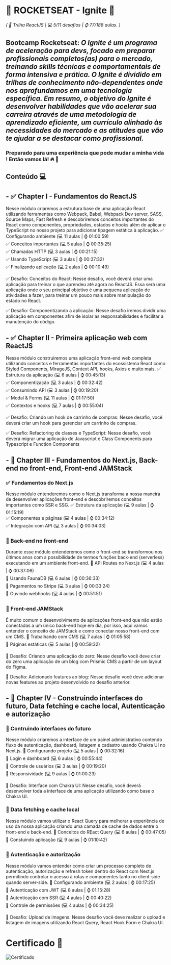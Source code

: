 # 🚀 ROCKETSEAT - Ignite 🚀 
*( 📌 Trilha ReactJS | 💻 5/11 desafios | ⌚ 77/188 aulas. )*

## Bootcamp Rocketseat: *O Ignite é um programa de aceleração para devs, focado em preparar profissionais completos(as) para o mercado, treinando skills técnicas e comportamentais de forma intensiva e prática. O Ignite é dividido em trilhas de conhecimento não-dependentes onde nos aprofundamos em uma tecnologia específica. Em resumo, o objetivo do Ignite é desenvolver habilidades que vão acelerar sua carreira através de uma metodologia de aprendizado eficiente, um currículo alinhado às necessidades do mercado e as atitudes que vão te ajudar a se destacar como profissional.*

### Preparado para uma experiência que pode mudar a minha vida ! Então vamos lá! 🔥 🚀

## Conteúdo 💻

## - ✅ Chapter I - Fundamentos do ReactJS
Nesse módulo criaremos a estrutura base de uma aplicação React utilizando ferramentas como Webpack, Babel, Webpack Dev server, SASS, Source Maps, Fast Refresh e descobriremos conceitos importantes do React como componentes, propriedades, estados e hooks além de aplicar o TypeScript no nosso projeto para adicionar tipagem estática à aplicação.
✅ Configurando ambiente (💻 11 aulas | ⌚ 01:00:59) <br/>
✅ Conceitos importantes (💻 5 aulas | ⌚ 00:35:25) <br/>
✅ Chamadas HTTP (💻 3 aulas | ⌚ 00:21:15) <br/>
✅ Usando TypeScript (💻 3 aulas | ⌚ 00:37:32) <br/>
✅ Finalizando aplicação (💻 2 aulas | ⌚ 00:10:49) <br/>

✅ Desafio: Conceitos do React:
Nesse desafio, você deverá criar uma aplicação para treinar o que aprendeu até agora no ReactJS. Essa será uma aplicação onde o seu principal objetivo é uma pequena aplicação de atividades a fazer, para treinar um pouco mais sobre manipulação do estado no React.

✅ Desafio: Componentizando a aplicação:
Nesse desafio iremos dividir uma aplicação em componentes afim de isolar as responsabilidades e facilitar a manutenção do código.

## - ✅ Chapter II - Primeira aplicação web com ReactJS
Nesse módulo construiremos uma aplicação front-end web completa utilizando conceitos e ferramentas importantes do ecossistema React como Styled Components, MirageJS, Context API, hooks, Axios e muito mais.
✅ Estrutura da aplicação (💻 6 aulas | ⌚ 00:45:13) <br/>
✅ Componentização (💻 3 aulas | ⌚ 00:32:42) <br/>
✅ Consumindo API (💻 3 aulas | ⌚ 00:19:20) <br/>
✅ Modal & Forms (💻 11 aulas | ⌚ 01:17:50) <br/>
✅ Contextos e hooks (💻 7 aulas | ⌚ 00:55:04) <br/>

✅ Desafio: Criando um hook de carrinho de compras:
Nesse desafio, você deverá criar um hook para gerenciar um carrinho de compras.

✅ Desafio: Refactoring de classes e TypeScript:
Nesse desafio, você deverá migrar uma aplicação de Javascript e Class Components para Typescript e Function Components

## - 🚩 Chapter III - Fundamentos do Next.js, Back-end no front-end, Front-end JAMStack

### ✅ Fundamentos do Next.js
Nesse módulo entenderemos como o Next.js transforma a nossa maneira de desenvolver aplicações front-end e descobriremos conceitos importantes como SSR e SSG.
✅ Estrutura da aplicação (💻 9 aulas | ⌚ 01:15:19) <br/>
✅ Componentes e páginas (💻 4 aulas | ⌚ 00:34:12) <br/>
✅ Integração com API (💻 3 aulas | ⌚ 00:34:03) <br/>

### 🚩 Back-end no front-end
Durante esse módulo entenderemos como o front-end se transformou nos últimos anos com a possibilidade de termos funções back-end (serverless) executando em um ambiente front-end.
🚩 API Routes no Next.js (💻 4 aulas | ⌚ 00:37:06) <br/>
🚩 Usando FaunaDB (💻 6 aulas | ⌚ 00:36:33) <br/>
🚩 Pagamentos no Stripe (💻 3 aulas | ⌚ 00:33:24) <br/>
🚩 Ouvindo webhooks (💻 4 aulas | ⌚ 00:51:51) <br/>

### 🚩 Front-end JAMStack
É muito comum o desenvolvimento de aplicações front-end que não estão conectadas a um único back-end hoje em dia, por isso, aqui vamos entender o conceito de JAMStack e como conectar nosso front-end com um CMS.
🚩 Trabalhando com CMS (💻 7 aulas | ⌚ 01:05:58) <br/>
🚩 Páginas estáticas (💻 5 aulas | ⌚ 00:59:32) <br/>

🚩 Desafio: Criando uma aplicação do zero:
Nesse desafio você deve criar do zero uma aplicação de um blog com Prismic CMS a partir de um layout do Figma.

🚩 Desafio: Adicionado features ao blog:
Nesse desafio você deve adicionar novas features ao projeto desenvolvido no desafio anterior.

## - 🚩 Chapter IV - Construindo interfaces do futuro, Data fetching e cache local, Autenticação e autorização

### 🚩 Contruindo interfaces do futuro
Nesse módulo criaremos a interface de um painel administrativo contendo fluxo de autenticação, dashboard, listagem e cadastro usando Chakra UI no Next.js.
🚩 Configurando projeto (💻 5 aulas | ⌚ 00:32:16) <br/>
🚩 Login e dashboard (💻 6 aulas | ⌚ 00:55:44) <br/>
🚩 Controle de usuários (💻 3 aulas | ⌚ 00:19:20) <br/>
🚩 Responsividade (💻 9 aulas | ⌚ 01:00:23) <br/>

🚩 Desafio: Interface com Chakra UI:
Nesse desafio, você deverá desenvolver toda a interface de uma aplicação utilizando como base o Chakra UI.

### 🚩 Data fetching e cache local
Nesse módulo vamos utilizar o React Query para melhorar a experiência de uso da nossa aplicação criando uma camada de cache de dados entre o front-end e back-end.
🚩 Conceitos do REact Query (💻 6 aulas | ⌚ 00:47:05) <br/>
🚩 Constuindo aplicação (💻 9 aulas | ⌚ 01:10:42) <br/>

### 🚩 Autenticação e autorização
Nesse módulo vamos entender como criar um processo completo de autenticação, autorização e refresh token dentro do React com Next.js permitindo controlar o acesso à rotas e componentes tanto no client-side quando server-side.
🚩 Configurando ambiente (💻 2 aulas | ⌚ 00:17:25) <br/>
🚩 Autenticação com JWT (💻 8 aulas | ⌚ 01:15:28) <br/>
🚩 Autenticação com SSR (💻 4 aulas | ⌚ 00:40:22) <br/>
🚩 Controle de permissões (💻 4 aulas | ⌚ 00:34:25) <br/>

🚩 Desafio: Upload de imagens:
Nesse desafio você deve realizar o upload e listagem de imagens utilizando React Query, React Hook Form e Chakra UI.

# Certificado 📄
<img src="" alt="Certificado" />
